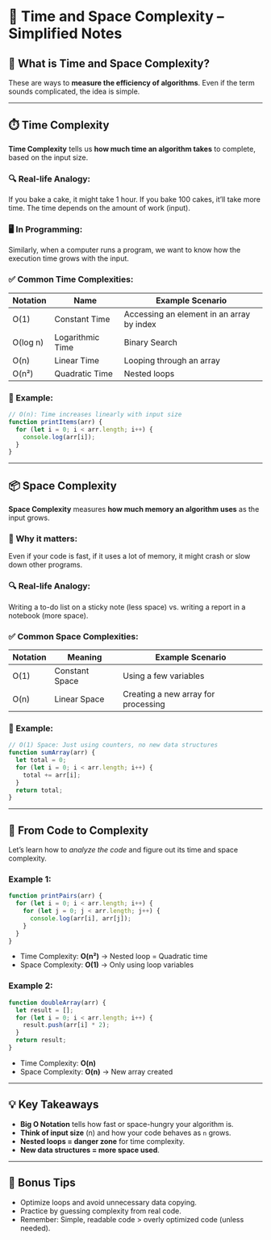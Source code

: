 
# 🧠 Time and Space Complexity – Simplified Notes

## 📌 What is Time and Space Complexity?

These are ways to **measure the efficiency of algorithms**. Even if the term sounds complicated, the idea is simple.

---

## ⏱️ Time Complexity

**Time Complexity** tells us **how much time an algorithm takes** to complete, based on the input size.

### 🔍 Real-life Analogy:
If you bake a cake, it might take 1 hour. If you bake 100 cakes, it’ll take more time. The time depends on the amount of work (input).

### 🖥️ In Programming:
Similarly, when a computer runs a program, we want to know how the execution time grows with the input.

### ✅ Common Time Complexities:
| Notation | Name             | Example Scenario                            |
|----------|------------------|---------------------------------------------|
| O(1)     | Constant Time     | Accessing an element in an array by index  |
| O(log n) | Logarithmic Time  | Binary Search                               |
| O(n)     | Linear Time       | Looping through an array                    |
| O(n²)    | Quadratic Time    | Nested loops                                |

### 🧪 Example:

```js
// O(n): Time increases linearly with input size
function printItems(arr) {
  for (let i = 0; i < arr.length; i++) {
    console.log(arr[i]);
  }
}
```

---

## 📦 Space Complexity

**Space Complexity** measures **how much memory an algorithm uses** as the input grows.

### 🧠 Why it matters:
Even if your code is fast, if it uses a lot of memory, it might crash or slow down other programs.

### 🔍 Real-life Analogy:
Writing a to-do list on a sticky note (less space) vs. writing a report in a notebook (more space).

### ✅ Common Space Complexities:
| Notation | Meaning                     | Example Scenario                      |
|----------|-----------------------------|---------------------------------------|
| O(1)     | Constant Space               | Using a few variables                 |
| O(n)     | Linear Space                 | Creating a new array for processing   |

### 🧪 Example:

```js
// O(1) Space: Just using counters, no new data structures
function sumArray(arr) {
  let total = 0;
  for (let i = 0; i < arr.length; i++) {
    total += arr[i];
  }
  return total;
}
```

---

## 🤖 From Code to Complexity

Let’s learn how to *analyze the code* and figure out its time and space complexity.

### Example 1:

```js
function printPairs(arr) {
  for (let i = 0; i < arr.length; i++) {
    for (let j = 0; j < arr.length; j++) {
      console.log(arr[i], arr[j]);
    }
  }
}
```

- Time Complexity: **O(n²)** → Nested loop = Quadratic time
- Space Complexity: **O(1)** → Only using loop variables

### Example 2:

```js
function doubleArray(arr) {
  let result = [];
  for (let i = 0; i < arr.length; i++) {
    result.push(arr[i] * 2);
  }
  return result;
}
```

- Time Complexity: **O(n)**
- Space Complexity: **O(n)** → New array created

---

## 💡 Key Takeaways

- **Big O Notation** tells how fast or space-hungry your algorithm is.
- **Think of input size** (n) and how your code behaves as `n` grows.
- **Nested loops = danger zone** for time complexity.
- **New data structures = more space used**.

---

## 🧩 Bonus Tips

- Optimize loops and avoid unnecessary data copying.
- Practice by guessing complexity from real code.
- Remember: Simple, readable code > overly optimized code (unless needed).

